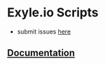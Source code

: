 # Exyle.io Scripts

- submit issues [here](https://github.com/exyleio/exyleio/issues)

## [Documentation](https://exyleio-docs.web.app/docs/projects/deploy/overview)
